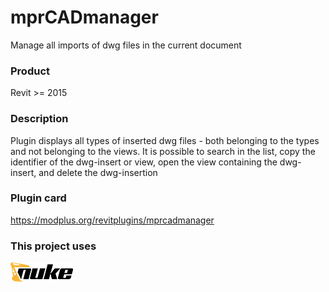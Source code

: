 # mprCADmanager
Manage all imports of dwg files in the current document
### Product ###
Revit >= 2015
### Description ###
Plugin displays all types of inserted dwg files - both belonging to the types and not belonging to the views. It is possible to search in the list, copy the identifier of the dwg-insert or view, open the view containing the dwg-insert, and delete the dwg-insertion
### Plugin card ###
https://modplus.org/revitplugins/mprcadmanager
### This project uses

[<img align="left" src="https://raw.githubusercontent.com/ModPlus-Software/Documentation/master/Images/nuke-logo-small.png" />](https://nuke.build/)